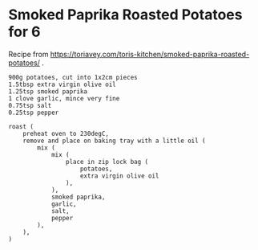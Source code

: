 Smoked Paprika Roasted Potatoes for 6
=====================================

Recipe from https://toriavey.com/toris-kitchen/smoked-paprika-roasted-potatoes/ .

    900g potatoes, cut into 1x2cm pieces
    1.5tbsp extra virgin olive oil
    1.25tsp smoked paprika
    1 clove garlic, mince very fine
    0.75tsp salt
    0.25tsp pepper

    roast (
        preheat oven to 230degC,
        remove and place on baking tray with a little oil (
            mix (
                mix (
                    place in zip lock bag (
                        potatoes,
                        extra virgin olive oil
                    ),
                ),
                smoked paprika,
                garlic,
                salt,
                pepper
            ),
        ),
    )
